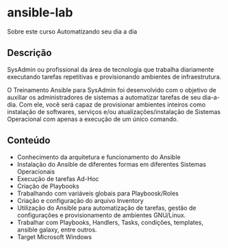 # ansible-lab

Sobre este curso
Automatizando seu dia a dia

## Descrição
SysAdmin ou profissional da área de tecnologia que trabalha diariamente executando tarefas repetitivas e provisionando ambientes de infraestrutura.

O Treinamento Ansible para SysAdmin foi desenvolvido com o objetivo de auxiliar os administradores de sistemas a automatizar tarefas de seu dia-a-dia. Com ele, você será capaz de provisionar ambientes inteiros como instalação de softwares, serviços e/ou atualizações/instalação de Sistemas Operacional com apenas a execução de um único comando.

## Conteúdo

- Conhecimento da arquitetura e funcionamento do Ansible
- Instalação do Ansible de diferentes formas em diferentes Sistemas Operacionais
- Execução de tarefas Ad-Hoc
- Criação de Playbooks
- Trabalhando com variáveis globais para Playboosk/Roles
- Criação e configuração do arquivo Inventory
- Utilização do Ansible para automatização de tarefas, gestão de configurações e provisionamento de ambientes GNU/Linux.
- Trabalhar com Playbooks, Handlers, Tasks, condições, templates, ansible galaxy, entre outros.
- Target Microsoft Windows
